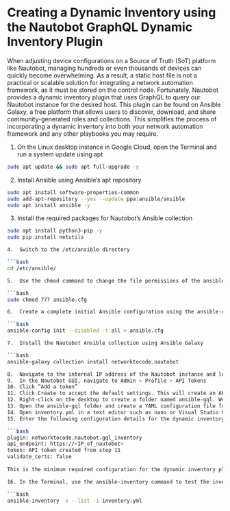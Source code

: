 # Creating a Dynamic Inventory using the Nautobot GraphQL Dynamic Inventory Plugin

When adjusting device configurations on a Source of Truth (SoT) platform like Nautobot, managing hundreds or even thousands of devices can quickly become overwhelming. As a result, a static host file is not a practical or scalable solution for integrating a network automation framework, as it must be stored on the control node. Fortunately, Nautobot provides a dynamic inventory plugin that uses GraphQL to query our Nautobot instance for the desired host. This plugin can be found on Ansible Galaxy, a free platform that allows users to discover, download, and share community-generated roles and collections. This simplifies the process of incorporating a dynamic inventory into both your network automation framework and any other playbooks you may require. 

1. On the Linux desktop instance in Google Cloud, open the Terminal and run a system update using apt

```bash
sudo apt update && sudo apt full-upgrade -y
``````

2. Install Ansible using Ansible’s apt repository

```bash
sudo apt install software-properties-common
sudo add-apt-repository --yes --update ppa:ansible/ansible
sudo apt install ansible -y
``````

3. Install the required packages for Nautobot’s Ansible collection

```bash
sudo apt install python3-pip -y
sudo pip install netutils

4.	Switch to the /etc/ansible directory

```bash
cd /etc/ansible/

5.	Use the chmod command to change the file permissions of the ansible.cfg file to allow full access to the file by all users.

```bash
sudo chmod 777 ansible.cfg

6.	Create a complete initial Ansible configuration using the ansible-config init command. This creates a complete configuration that includes all currently installed plugins.

```bash
ansible-config init --disabled -t all > ansible.cfg

7.	Install the Nautobot Ansible collection using Ansible Galaxy

```bash
ansible-galaxy collection install networktocode.nautobot

8.	Navigate to the internal IP address of the Nautobot instance and login using a web browser. 
9.	In the Nautobot GUI, navigate to Admin > Profile > API Tokens
10.	Click ”Add a token”
11.	Click Create to accept the default settings. This will create an API token so Ansible can query Nautobot for device information. This token will never expire unless an expiration date is entered. Save this token to a text file as we will use it later. 
12.	Right-click on the desktop to create a folder named ansible-gql. We will use this folder to store our dynamic inventory plugin configuration and Ansible playbooks.
13.	Open the ansible-gql folder and create a YAML configuration file for the dynamic inventory plugin. We will name it inventory.yml.
14.	Open inventory.yml in a text editor such as nano or Visual Studio Code 
15.	Enter the following configuration details for the dynamic inventory plugin into the file:

```bash
plugin: networktocode.nautobot.gql_inventory
api_endpoint: https://<IP_of_nautobot>
token: API token created from step 11
validate_certs: false
 
This is the minimum required configuration for the dynamic inventory plugin to work. The validate_certs parameter, while optional, is required for our environment because of Nautobot’s use of self-signed SSL/TLS certificates. 

16.	In the Terminal, use the ansible-inventory command to test the inventory plugin. Ansible will query the Nautobot SoT using the GraphQL dynamic inventory plugin to display information for each device onboarded in Nautobot.

```bash
ansible-inventory -v --list -i inventory.yml
